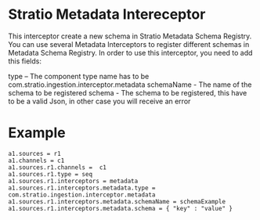 Stratio Metadata Intereceptor
=============================

This interceptor create a new schema in Stratio Metadata Schema Registry. You can use several Metadata Interceptors to register different schemas in Metadata Schema Registry.
In order to use this interceptor, you need to add this fields:

type	    –	The component type name has to be com.stratio.ingestion.interceptor.metadata
schemaName  -   The name of the schema to be registered
schema      -   The schema to be registered, this have to be a valid Json, in other case you will receive an error

Example
=======

```
a1.sources = r1
a1.channels = c1
a1.sources.r1.channels =  c1
a1.sources.r1.type = seq
a1.sources.r1.interceptors = metadata
a1.sources.r1.interceptors.metadata.type = com.stratio.ingestion.interceptor.metadata
a1.sources.r1.interceptors.metadata.schemaName = schemaExample
a1.sources.r1.interceptors.metadata.schema = { "key" : "value" }
```